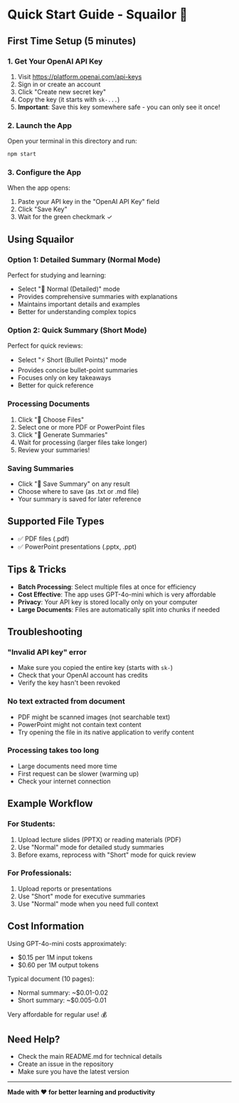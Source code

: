 # Quick Start Guide - Squailor 🚀

## First Time Setup (5 minutes)

### 1. Get Your OpenAI API Key

1. Visit https://platform.openai.com/api-keys
2. Sign in or create an account
3. Click "Create new secret key"
4. Copy the key (it starts with `sk-...`)
5. **Important**: Save this key somewhere safe - you can only see it once!

### 2. Launch the App

Open your terminal in this directory and run:
```bash
npm start
```

### 3. Configure the App

When the app opens:
1. Paste your API key in the "OpenAI API Key" field
2. Click "Save Key"
3. Wait for the green checkmark ✓

## Using Squailor

### Option 1: Detailed Summary (Normal Mode)
Perfect for studying and learning:
- Select "📝 Normal (Detailed)" mode
- Provides comprehensive summaries with explanations
- Maintains important details and examples
- Better for understanding complex topics

### Option 2: Quick Summary (Short Mode)  
Perfect for quick reviews:
- Select "⚡ Short (Bullet Points)" mode
- Provides concise bullet-point summaries
- Focuses only on key takeaways
- Better for quick reference

### Processing Documents

1. Click "📁 Choose Files"
2. Select one or more PDF or PowerPoint files
3. Click "🚀 Generate Summaries"
4. Wait for processing (larger files take longer)
5. Review your summaries!

### Saving Summaries

- Click "💾 Save Summary" on any result
- Choose where to save (as .txt or .md file)
- Your summary is saved for later reference

## Supported File Types

- ✅ PDF files (.pdf)
- ✅ PowerPoint presentations (.pptx, .ppt)

## Tips & Tricks

- **Batch Processing**: Select multiple files at once for efficiency
- **Cost Effective**: The app uses GPT-4o-mini which is very affordable
- **Privacy**: Your API key is stored locally only on your computer
- **Large Documents**: Files are automatically split into chunks if needed

## Troubleshooting

### "Invalid API key" error
- Make sure you copied the entire key (starts with `sk-`)
- Check that your OpenAI account has credits
- Verify the key hasn't been revoked

### No text extracted from document
- PDF might be scanned images (not searchable text)
- PowerPoint might not contain text content
- Try opening the file in its native application to verify content

### Processing takes too long
- Large documents need more time
- First request can be slower (warming up)
- Check your internet connection

## Example Workflow

### For Students:
1. Upload lecture slides (PPTX) or reading materials (PDF)
2. Use "Normal" mode for detailed study summaries
3. Before exams, reprocess with "Short" mode for quick review

### For Professionals:
1. Upload reports or presentations
2. Use "Short" mode for executive summaries
3. Use "Normal" mode when you need full context

## Cost Information

Using GPT-4o-mini costs approximately:
- $0.15 per 1M input tokens
- $0.60 per 1M output tokens

Typical document (10 pages):
- Normal summary: ~$0.01-0.02
- Short summary: ~$0.005-0.01

Very affordable for regular use! 💰

## Need Help?

- Check the main README.md for technical details
- Create an issue in the repository
- Make sure you have the latest version

---

**Made with ❤️ for better learning and productivity**
